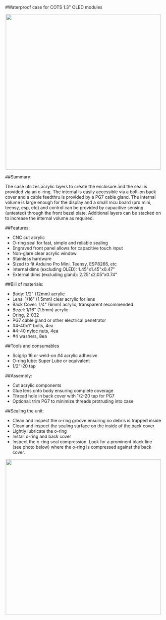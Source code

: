#Waterproof case for COTS 1.3" OLED modules

<p align="center">
  <img src="https://github.com/ceruleansubmergence/1.3-OLED-Case/blob/master/uSight.JPG" width="500">
</p>

##Summary:

The case utilizes acrylic layers to create the enclosure and the seal is provided via an o-ring. The internal is easily accessible via a bolt-on back cover and a cable feedthru is provided by a PG7 cable gland. The internal volume is large enough for the display and a small mcu board (pro mini, teensy, esp, etc) and control can be provided by capacitive sensing (untested) through the front bezel plate. Additional layers can be stacked on to increase the internal volume as required.


##Features:

- CNC cut acrylic
- O-ring seal for fast, simple and reliable sealing
- Engraved front panel allows for capacitive touch input
- Non-glare clear acrylic window
- Stainless hardware
- Sized to fit Arduino Pro Mini, Teensy, ESP8266, etc
- Internal dims (excluding OLED): 1.45"x1.45"x0.47"
- External dims (excluding gland): 2.25"x2.05"x0.74"


##Bill of materials:

- Body:  1/2" (12mm) acrylic
- Lens:  1/16" (1.5mm) clear acrylic for lens
- Back Cover:  1/4" (6mm) acrylic, transparent recommended
- Bezel:  1/16" (1.5mm) acrylic
- Oring, 2-032
- PG7 cable gland or other electrical penetrator
- #4-40x1" bolts, 4ea
- #4-40 nyloc nuts, 4ea
- #4 washers, 8ea


##Tools and consumables
- Scigrip 16 or weld-on #4 acrylic adhesive
- O-ring lube:  Super Lube or equivalent
- 1/2"-20 tap


##Assembly:

- Cut acrylic components
- Glue lens onto body ensuring complete coverage
- Thread hole in back cover with 1/2-20 tap for PG7
- Optional: trim PG7 to minimize threads protruding into case


##Sealing the unit:

- Clean and inspect the o-ring groove ensuring no debris is trapped inside
- Clean and inspect the sealing surface on the inside of the back cover
- Lightly lubricate the o-ring
- Install o-ring and back cover
- Inspect the o-ring seal compression.  Look for a prominent black line (see photo below) where the o-ring is compressed against the back cover.

<p align="center">
  <img src="https://github.com/ceruleansubmergence/1.3-OLED-Case/blob/master/O-ring_Seal.png" width="500">
</p>

